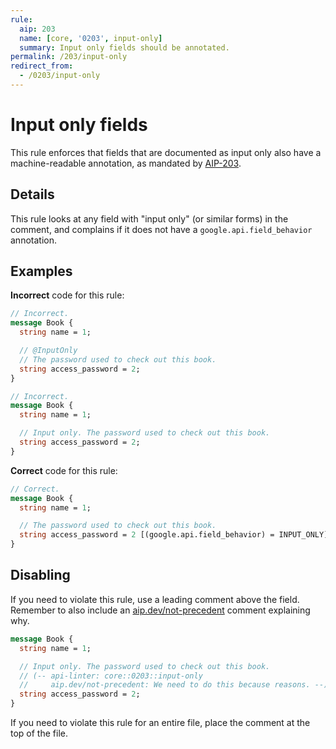 ```yaml
---
rule:
  aip: 203
  name: [core, '0203', input-only]
  summary: Input only fields should be annotated.
permalink: /203/input-only
redirect_from:
  - /0203/input-only
---
```


# Input only fields

This rule enforces that fields that are documented as input only also have a
machine-readable annotation, as mandated by [AIP-203][].

## Details

This rule looks at any field with "input only" (or similar forms) in the
comment, and complains if it does not have a `google.api.field_behavior`
annotation.

## Examples

**Incorrect** code for this rule:

```proto
// Incorrect.
message Book {
  string name = 1;

  // @InputOnly
  // The password used to check out this book.
  string access_password = 2;
}
```

```proto
// Incorrect.
message Book {
  string name = 1;

  // Input only. The password used to check out this book.
  string access_password = 2;
}
```

**Correct** code for this rule:

```proto
// Correct.
message Book {
  string name = 1;

  // The password used to check out this book.
  string access_password = 2 [(google.api.field_behavior) = INPUT_ONLY];
}
```

## Disabling

If you need to violate this rule, use a leading comment above the field.
Remember to also include an [aip.dev/not-precedent][] comment explaining why.

```proto
message Book {
  string name = 1;

  // Input only. The password used to check out this book.
  // (-- api-linter: core::0203::input-only
  //     aip.dev/not-precedent: We need to do this because reasons. --)
  string access_password = 2;
}
```

If you need to violate this rule for an entire file, place the comment at the
top of the file.

[aip-203]: https://aip.dev/203
[aip.dev/not-precedent]: https://aip.dev/not-precedent

